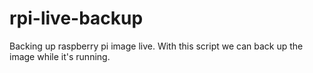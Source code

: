 # rpi-live-backup
Backing up raspberry pi image live. With this script we can back up the image while it's running.
